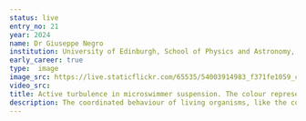 ```yaml
---
status: live
entry_no: 21			
year: 2024
name: Dr Giuseppe Negro
institution: University of Edinburgh, School of Physics and Astronomy, ICMCS
early_career: true 
type:  image 
image_src: https://live.staticflickr.com/65535/54003914983_f371fe1059_c_d.jpg
video_src: 
title: Active turbulence in microswimmer suspension. The colour represents the largest eigenvalue of the Q-tensor,  that gives the degree of local microorganism alignment. Resolution&colon; 512 Fourier modes in each spatial direction comprising in total 1.7*E+9 degrees of freedom.
description: The coordinated behaviour of living organisms, like the collective motion of bird flocks, has long fascinated scientists. These behaviours spurred the development of the new "active matter" field in physics. Active matter systems, like bacterial suspensions, use internal energy to move, producing chaotic patterns like jets and vortices at high densities. This phenomenon, called “active turbulence”, differs from traditional turbulence in Newtonian fluids and remains poorly understood.<br>Our research aims to quantify active turbulence by treating it as a non-equilibrium phase transition. We developed a 3D model with 13 spatial fields and up to 10 billion degrees of freedom, whose dynamics are numerically solved using Dedalus, a Python-based framework for pseudo-spectral methods. The Figure shows a 3D configuration, where the colour corresponds to the Q-tensor’s  largest eigenvalue, representing microorganism local alignment. Using 512 Fourier modes for each dimension, this simulation ran on Archer2 for 48 hours on 128 nodes.
---
```

